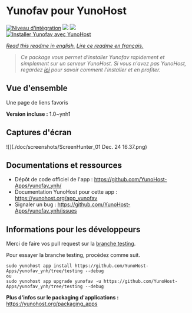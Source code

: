 # Yunofav pour YunoHost

[![Niveau d'intégration](https://dash.yunohost.org/integration/yunofav.svg)](https://dash.yunohost.org/appci/app/yunofav) ![](https://ci-apps.yunohost.org/ci/badges/yunofav.status.svg) ![](https://ci-apps.yunohost.org/ci/badges/yunofav.maintain.svg)  
[![Installer Yunofav avec YunoHost](https://install-app.yunohost.org/install-with-yunohost.svg)](https://install-app.yunohost.org/?app=yunofav)

*[Read this readme in english.](./README.md)*
*[Lire ce readme en français.](./README_fr.md)*

> *Ce package vous permet d'installer Yunofav rapidement et simplement sur un serveur YunoHost.
Si vous n'avez pas YunoHost, regardez [ici](https://yunohost.org/#/install) pour savoir comment l'installer et en profiter.*

## Vue d'ensemble

Une page de liens favoris

**Version incluse :** 1.0~ynh1



## Captures d'écran

![](./doc/screenshots/ScreenHunter_01 Dec. 24 16.37.png)

## Documentations et ressources

* Dépôt de code officiel de l'app : https://github.com/YunoHost-Apps/yunofav_ynh/
* Documentation YunoHost pour cette app : https://yunohost.org/app_yunofav
* Signaler un bug : https://github.com/YunoHost-Apps/yunofav_ynh/issues

## Informations pour les développeurs

Merci de faire vos pull request sur la [branche testing](https://github.com/YunoHost-Apps/yunofav_ynh/tree/testing).

Pour essayer la branche testing, procédez comme suit.
```
sudo yunohost app install https://github.com/YunoHost-Apps/yunofav_ynh/tree/testing --debug
ou
sudo yunohost app upgrade yunofav -u https://github.com/YunoHost-Apps/yunofav_ynh/tree/testing --debug
```

**Plus d'infos sur le packaging d'applications :** https://yunohost.org/packaging_apps